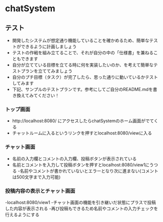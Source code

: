 # chatSystem
## テスト
- 開発したシステムが想定通り機能していることを確かめるため、簡単なテストができるように計画しましょう
- テストの作戦を組み立てることで、それが自分の中の「仕様書」を兼ねることもできます
- 自分が立てている目標を立てる時に何を実装したいのか、を考えて簡単なテストプランを立ててみましょう
- 自分のプチ目標（タスク）が完了したら、思った通りに動いているかテストしてみます
- 下記、サンプルのテストプランです。参考にしてご自分のREADME.mdを書き換えてみてください！

### トップ画面
- http://localhost:8080/ にアクセスしたらchatSystemのホーム画面がでてくる
- チャットルームに入るというリンクを押すとlocalhost:8080/viewに入る

### チャット画面
- 名前の入力欄とコメントの入力欄、投稿ボタンが表示されている
- 名前とコメントを入力して投稿ボタンを押すとlocalhost:8080/view1にうつる
-名前やコメントが書かれていないとエラーとなり次に進まない(コメントは500文字まで入力可能)

### 投稿内容の表示とチャット画面
-localhost:8080/view1
-チャット画面の機能を引き継いだ状態にプラスで投稿した内容が表示される
-再び投稿もできるため名前やコメントの入力チェックを行えるようにする